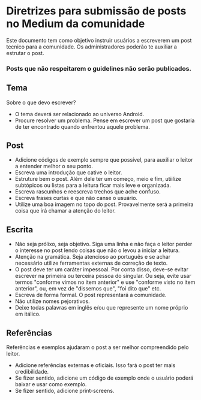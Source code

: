 
# Diretrizes para submissão de posts no Medium da comunidade

Este documento tem como objetivo instruir usuários a escreverem um post tecnico para a comunidade.
Os administradores poderão te auxiliar a estrutar o post.

### Posts que não respeitarem o guidelines não serão publicados.

## Tema

Sobre o que devo escrever?

- O tema deverá ser relacionado ao universo Android.
- Procure resolver um problema. Pense em escrever um post que gostaria de ter encontrado quando enfrentou aquele problema.

## Post

- Adicione códigos de exemplo sempre que possível, para auxiliar o leitor a entender melhor o seu ponto.
- Escreva uma introdução que cative o leitor.
- Estruture bem o post. Além dele ter um começo, meio e fim, utiilize subtópicos ou listas para a leitura ficar mais leve e organizada.
- Escreva rascunhos e reescreva trechos que ache confuso.
- Escreva frases curtas e que não canse o usuário.
- Utilize uma boa imagem no topo do post. Provavelmente será a primeira coisa que irá chamar a atenção do leitor.

## Escrita

- Não seja prólixo, seja objetivo. Siga uma linha e não faça o leitor perder o interesse no post lendo coisas que não o levou a iniciar a leitura.
- Atenção na gramática. Seja atencioso ao português e se achar necessário utilize ferramentas externas de correção de texto.
- O post deve ter um caráter impessoal. Por conta disso, deve-se evitar escrever na primeira ou terceira pessoa do singular. Ou seja, evite usar termos "conforme vimos no item anterior" e use "conforme visto no item anterior", ou, em vez de "dissemos que", "foi dito que" etc.
- Escreva de forma formal. O post representará a comunidade.
- Não utilize nomes pejorativos.
- Deixe todas palavras em inglês e/ou que represente um nome próprio em itálico.

## Referências

Referências e exemplos ajudaram o post a ser melhor compreendido pelo leitor.

- Adicione referências externas e oficiais. Isso fará o post ter mais credibilidade.
- Se fizer sentido, adicione um código de exemplo onde o usuário poderá baixar e usar como exemplo. 
- Se fizer sentido, adicione print-screens.

